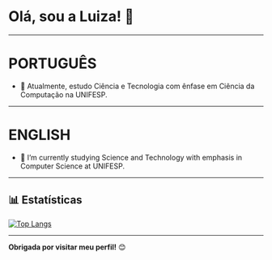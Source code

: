 # Olá, sou a Luiza! 👋

---
# PORTUGUÊS

- 🎒 Atualmente, estudo Ciência e Tecnologia com ênfase em Ciência da Computação na UNIFESP.

---
# ENGLISH

- 🎒 I’m currently studying Science and Technology with emphasis in Computer Science at UNIFESP.

---

## 📊 Estatísticas

[![Top Langs](https://github-readme-stats.vercel.app/api/top-langs/?username=souza-luiza&layout=compact)](https://github.com/souza.luiza)

---

**Obrigada por visitar meu perfil!** 😊  

<!--
**souza-luiza/souza-luiza** is a ✨ _special_ ✨ repository because its `README.md` (this file) appears on your GitHub profile.
💻
Here are some ideas to get you started:

- 🔭 I’m currently working on ...
- 🌱 I’m currently learning ...
- 👯 I’m looking to collaborate on ...
- 🤔 I’m looking for help with ...
- 💬 Ask me about ...
- 📫 How to reach me: ...
- 😄 Pronouns: ...
- ⚡ Fun fact: ...
-->
